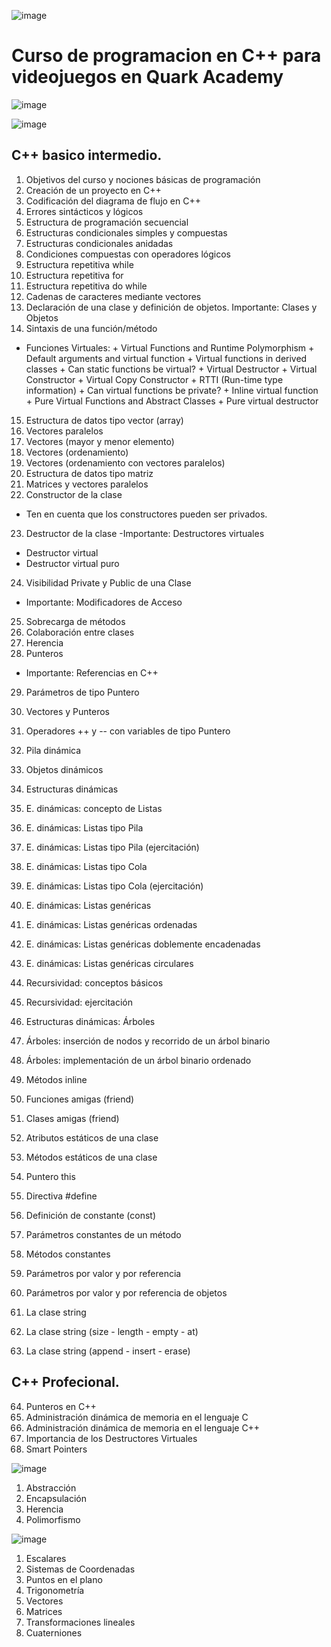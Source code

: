 ![image](https://user-images.githubusercontent.com/78452543/214919925-751222b0-d22f-413b-ab8b-8befa566939f.png)

# Curso de programacion en C++ para videojuegos en Quark Academy

![image](https://user-images.githubusercontent.com/78452543/214920202-8e3e9dbb-4da2-4647-b886-7b89f8bc6c7c.png)

![image](https://user-images.githubusercontent.com/78452543/214920564-3e4be359-ba14-4fbc-80b8-a1266cb7100b.png)

## C++ basico intermedio.

1) Objetivos del curso y nociones básicas de programación
2) Creación de un proyecto en C++
3) Codificación del diagrama de flujo en C++
4) Errores sintácticos y lógicos
5) Estructura de programación secuencial
6) Estructuras condicionales simples y compuestas
7) Estructuras condicionales anidadas
8) Condiciones compuestas con operadores lógicos
9) Estructura repetitiva while
10) Estructura repetitiva for
11) Estructura repetitiva do while
12) Cadenas de caracteres mediante vectores
13) Declaración de una clase y definición de objetos.
Importante: Clases y Objetos
14) Sintaxis de una función/método
- Funciones Virtuales:
        + Virtual Functions and Runtime Polymorphism
        + Default arguments and virtual function
        + Virtual functions in derived classes
        + Can static functions be virtual?
        + Virtual Destructor
        + Virtual Constructor
        + Virtual Copy Constructor
        + RTTI (Run-time type information)
        + Can virtual functions be private?
        + Inline virtual function
        + Pure Virtual Functions and Abstract Classes
        + Pure virtual destructor

15) Estructura de datos tipo vector (array)
16) Vectores paralelos
17) Vectores (mayor y menor elemento)
18) Vectores (ordenamiento)
19) Vectores (ordenamiento con vectores paralelos)
20) Estructura de datos tipo matriz
21) Matrices y vectores paralelos
22) Constructor de la clase
- Ten en cuenta que los constructores pueden ser privados.
23) Destructor de la clase
-Importante: Destructores virtuales
- Destructor virtual
- Destructor virtual puro
24) Visibilidad Private y Public de una Clase
- Importante: Modificadores de Acceso
25) Sobrecarga de métodos
26) Colaboración entre clases
27) Herencia
28) Punteros
- Importante: Referencias en C++
29) Parámetros de tipo Puntero
30) Vectores y Punteros
31) Operadores ++ y -- con variables de tipo Puntero
32) Pila dinámica
33) Objetos dinámicos
34) Estructuras dinámicas
35) E. dinámicas: concepto de Listas
36) E. dinámicas: Listas tipo Pila
37) E. dinámicas: Listas tipo Pila (ejercitación)
38) E. dinámicas: Listas tipo Cola
39) E. dinámicas: Listas tipo Cola (ejercitación)

40) E. dinámicas: Listas genéricas
41) E. dinámicas: Listas genéricas ordenadas
42) E. dinámicas: Listas genéricas doblemente encadenadas
43) E. dinámicas: Listas genéricas circulares
44) Recursividad: conceptos básicos
45) Recursividad: ejercitación
46) Estructuras dinámicas: Árboles
47) Árboles: inserción de nodos y recorrido de un árbol binario
48) Árboles: implementación de un árbol binario ordenado
49) Métodos inline
50) Funciones amigas (friend)
51) Clases amigas (friend)
52) Atributos estáticos de una clase
53) Métodos estáticos de una clase
54) Puntero this
55) Directiva #define
56) Definición de constante (const)
57) Parámetros constantes de un método
58) Métodos constantes
59) Parámetros por valor y por referencia
60) Parámetros por valor y por referencia de objetos
61) La clase string
62) La clase string (size - length - empty - at)
63) La clase string (append - insert - erase)

## C++ Profecional.

64) Punteros en C++
65) Administración dinámica de memoria en el lenguaje C
66) Administración dinámica de memoria en el lenguaje C++
67) Importancia de los Destructores Virtuales
68) Smart Pointers

![image](https://user-images.githubusercontent.com/78452543/214920969-ea9980d6-921f-420d-9a86-fb417cde4ee3.png)

1) Abstracción
2) Encapsulación
3) Herencia
4) Polimorfismo

![image](https://user-images.githubusercontent.com/78452543/214921187-2526bced-4b5b-4737-8c14-930be593e336.png)

1) Escalares
2) Sistemas de Coordenadas
3) Puntos en el plano
4) Trigonometría
5) Vectores
6) Matrices
7) Transformaciones lineales
8) Cuaterniones
